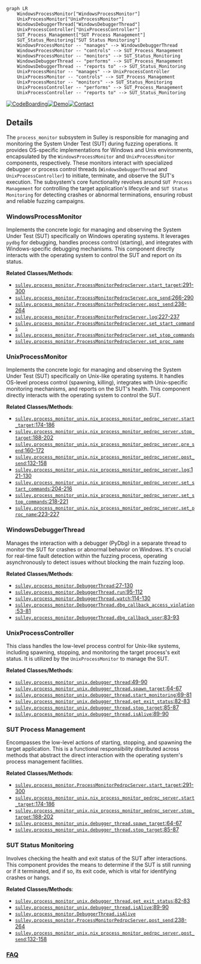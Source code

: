 ```mermaid
graph LR
    WindowsProcessMonitor["WindowsProcessMonitor"]
    UnixProcessMonitor["UnixProcessMonitor"]
    WindowsDebuggerThread["WindowsDebuggerThread"]
    UnixProcessController["UnixProcessController"]
    SUT_Process_Management["SUT Process Management"]
    SUT_Status_Monitoring["SUT Status Monitoring"]
    WindowsProcessMonitor -- "manages" --> WindowsDebuggerThread
    WindowsProcessMonitor -- "controls" --> SUT_Process_Management
    WindowsProcessMonitor -- "monitors" --> SUT_Status_Monitoring
    WindowsDebuggerThread -- "performs" --> SUT_Process_Management
    WindowsDebuggerThread -- "reports to" --> SUT_Status_Monitoring
    UnixProcessMonitor -- "manages" --> UnixProcessController
    UnixProcessMonitor -- "controls" --> SUT_Process_Management
    UnixProcessMonitor -- "monitors" --> SUT_Status_Monitoring
    UnixProcessController -- "performs" --> SUT_Process_Management
    UnixProcessController -- "reports to" --> SUT_Status_Monitoring
```

[![CodeBoarding](https://img.shields.io/badge/Generated%20by-CodeBoarding-9cf?style=flat-square)](https://github.com/CodeBoarding/GeneratedOnBoardings)[![Demo](https://img.shields.io/badge/Try%20our-Demo-blue?style=flat-square)](https://www.codeboarding.org/demo)[![Contact](https://img.shields.io/badge/Contact%20us%20-%20contact@codeboarding.org-lightgrey?style=flat-square)](mailto:contact@codeboarding.org)

## Details

The `process_monitor` subsystem in Sulley is responsible for managing and monitoring the System Under Test (SUT) during fuzzing operations. It provides OS-specific implementations for Windows and Unix environments, encapsulated by the `WindowsProcessMonitor` and `UnixProcessMonitor` components, respectively. These monitors interact with specialized debugger or process control threads (`WindowsDebuggerThread` and `UnixProcessController`) to initiate, terminate, and observe the SUT's execution. The subsystem's core functionality revolves around `SUT Process Management` for controlling the target application's lifecycle and `SUT Status Monitoring` for detecting crashes or abnormal terminations, ensuring robust and reliable fuzzing campaigns.

### WindowsProcessMonitor
Implements the concrete logic for managing and observing the System Under Test (SUT) specifically on Windows operating systems. It leverages `pydbg` for debugging, handles process control (starting), and integrates with Windows-specific debugging mechanisms. This component directly interacts with the operating system to control the SUT and report on its status.


**Related Classes/Methods**:

- <a href="https://github.com/OpenRCE/sulley/blob/master/process_monitor.py#L291-L300" target="_blank" rel="noopener noreferrer">`sulley.process_monitor.ProcessMonitorPedrpcServer.start_target`:291-300</a>
- <a href="https://github.com/OpenRCE/sulley/blob/master/process_monitor.py#L266-L290" target="_blank" rel="noopener noreferrer">`sulley.process_monitor.ProcessMonitorPedrpcServer.pre_send`:266-290</a>
- <a href="https://github.com/OpenRCE/sulley/blob/master/process_monitor.py#L238-L264" target="_blank" rel="noopener noreferrer">`sulley.process_monitor.ProcessMonitorPedrpcServer.post_send`:238-264</a>
- <a href="https://github.com/OpenRCE/sulley/blob/master/process_monitor.py#L227-L237" target="_blank" rel="noopener noreferrer">`sulley.process_monitor.ProcessMonitorPedrpcServer.log`:227-237</a>
- <a href="https://github.com/OpenRCE/sulley/blob/master/process_monitor.py" target="_blank" rel="noopener noreferrer">`sulley.process_monitor.ProcessMonitorPedrpcServer.set_start_commands`</a>
- <a href="https://github.com/OpenRCE/sulley/blob/master/process_monitor.py" target="_blank" rel="noopener noreferrer">`sulley.process_monitor.ProcessMonitorPedrpcServer.set_stop_commands`</a>
- <a href="https://github.com/OpenRCE/sulley/blob/master/process_monitor.py" target="_blank" rel="noopener noreferrer">`sulley.process_monitor.ProcessMonitorPedrpcServer.set_proc_name`</a>


### UnixProcessMonitor
Implements the concrete logic for managing and observing the System Under Test (SUT) specifically on Unix-like operating systems. It handles OS-level process control (spawning, killing), integrates with Unix-specific monitoring mechanisms, and reports on the SUT's health. This component directly interacts with the operating system to control the SUT.


**Related Classes/Methods**:

- <a href="https://github.com/OpenRCE/sulley/blob/master/process_monitor_unix.py#L174-L186" target="_blank" rel="noopener noreferrer">`sulley.process_monitor_unix.nix_process_monitor_pedrpc_server.start_target`:174-186</a>
- <a href="https://github.com/OpenRCE/sulley/blob/master/process_monitor_unix.py#L188-L202" target="_blank" rel="noopener noreferrer">`sulley.process_monitor_unix.nix_process_monitor_pedrpc_server.stop_target`:188-202</a>
- <a href="https://github.com/OpenRCE/sulley/blob/master/process_monitor_unix.py#L160-L172" target="_blank" rel="noopener noreferrer">`sulley.process_monitor_unix.nix_process_monitor_pedrpc_server.pre_send`:160-172</a>
- <a href="https://github.com/OpenRCE/sulley/blob/master/process_monitor_unix.py#L132-L158" target="_blank" rel="noopener noreferrer">`sulley.process_monitor_unix.nix_process_monitor_pedrpc_server.post_send`:132-158</a>
- <a href="https://github.com/OpenRCE/sulley/blob/master/process_monitor_unix.py#L121-L130" target="_blank" rel="noopener noreferrer">`sulley.process_monitor_unix.nix_process_monitor_pedrpc_server.log`:121-130</a>
- <a href="https://github.com/OpenRCE/sulley/blob/master/process_monitor_unix.py#L204-L216" target="_blank" rel="noopener noreferrer">`sulley.process_monitor_unix.nix_process_monitor_pedrpc_server.set_start_commands`:204-216</a>
- <a href="https://github.com/OpenRCE/sulley/blob/master/process_monitor_unix.py#L218-L221" target="_blank" rel="noopener noreferrer">`sulley.process_monitor_unix.nix_process_monitor_pedrpc_server.set_stop_commands`:218-221</a>
- <a href="https://github.com/OpenRCE/sulley/blob/master/process_monitor_unix.py#L223-L227" target="_blank" rel="noopener noreferrer">`sulley.process_monitor_unix.nix_process_monitor_pedrpc_server.set_proc_name`:223-227</a>


### WindowsDebuggerThread
Manages the interaction with a debugger (PyDbg) in a separate thread to monitor the SUT for crashes or abnormal behavior on Windows. It's crucial for real-time fault detection within the fuzzing process, operating asynchronously to detect issues without blocking the main fuzzing loop.


**Related Classes/Methods**:

- <a href="https://github.com/OpenRCE/sulley/blob/master/process_monitor.py#L27-L130" target="_blank" rel="noopener noreferrer">`sulley.process_monitor.DebuggerThread`:27-130</a>
- <a href="https://github.com/OpenRCE/sulley/blob/master/process_monitor.py#L95-L112" target="_blank" rel="noopener noreferrer">`sulley.process_monitor.DebuggerThread.run`:95-112</a>
- <a href="https://github.com/OpenRCE/sulley/blob/master/process_monitor.py#L114-L130" target="_blank" rel="noopener noreferrer">`sulley.process_monitor.DebuggerThread.watch`:114-130</a>
- <a href="https://github.com/OpenRCE/sulley/blob/master/process_monitor.py#L53-L81" target="_blank" rel="noopener noreferrer">`sulley.process_monitor.DebuggerThread.dbg_callback_access_violation`:53-81</a>
- <a href="https://github.com/OpenRCE/sulley/blob/master/process_monitor.py#L83-L93" target="_blank" rel="noopener noreferrer">`sulley.process_monitor.DebuggerThread.dbg_callback_user`:83-93</a>


### UnixProcessController
This class handles the low-level process control for Unix-like systems, including spawning, stopping, and monitoring the target process's exit status. It is utilized by the `UnixProcessMonitor` to manage the SUT.


**Related Classes/Methods**:

- <a href="https://github.com/OpenRCE/sulley/blob/master/process_monitor_unix.py#L49-L90" target="_blank" rel="noopener noreferrer">`sulley.process_monitor_unix.debugger_thread`:49-90</a>
- <a href="https://github.com/OpenRCE/sulley/blob/master/process_monitor_unix.py#L64-L67" target="_blank" rel="noopener noreferrer">`sulley.process_monitor_unix.debugger_thread.spawn_target`:64-67</a>
- <a href="https://github.com/OpenRCE/sulley/blob/master/process_monitor_unix.py#L69-L81" target="_blank" rel="noopener noreferrer">`sulley.process_monitor_unix.debugger_thread.start_monitoring`:69-81</a>
- <a href="https://github.com/OpenRCE/sulley/blob/master/process_monitor_unix.py#L82-L83" target="_blank" rel="noopener noreferrer">`sulley.process_monitor_unix.debugger_thread.get_exit_status`:82-83</a>
- <a href="https://github.com/OpenRCE/sulley/blob/master/process_monitor_unix.py#L85-L87" target="_blank" rel="noopener noreferrer">`sulley.process_monitor_unix.debugger_thread.stop_target`:85-87</a>
- <a href="https://github.com/OpenRCE/sulley/blob/master/process_monitor_unix.py#L89-L90" target="_blank" rel="noopener noreferrer">`sulley.process_monitor_unix.debugger_thread.isAlive`:89-90</a>


### SUT Process Management
Encompasses the low-level actions of starting, stopping, and spawning the target application. This is a functional responsibility distributed across methods that abstract the direct interaction with the operating system's process management facilities.


**Related Classes/Methods**:

- <a href="https://github.com/OpenRCE/sulley/blob/master/process_monitor.py#L291-L300" target="_blank" rel="noopener noreferrer">`sulley.process_monitor.ProcessMonitorPedrpcServer.start_target`:291-300</a>
- <a href="https://github.com/OpenRCE/sulley/blob/master/process_monitor_unix.py#L174-L186" target="_blank" rel="noopener noreferrer">`sulley.process_monitor_unix.nix_process_monitor_pedrpc_server.start_target`:174-186</a>
- <a href="https://github.com/OpenRCE/sulley/blob/master/process_monitor_unix.py#L188-L202" target="_blank" rel="noopener noreferrer">`sulley.process_monitor_unix.nix_process_monitor_pedrpc_server.stop_target`:188-202</a>
- <a href="https://github.com/OpenRCE/sulley/blob/master/process_monitor_unix.py#L64-L67" target="_blank" rel="noopener noreferrer">`sulley.process_monitor_unix.debugger_thread.spawn_target`:64-67</a>
- <a href="https://github.com/OpenRCE/sulley/blob/master/process_monitor_unix.py#L85-L87" target="_blank" rel="noopener noreferrer">`sulley.process_monitor_unix.debugger_thread.stop_target`:85-87</a>


### SUT Status Monitoring
Involves checking the health and exit status of the SUT after interactions. This component provides the means to determine if the SUT is still running or if it terminated, and if so, its exit code, which is vital for identifying crashes or hangs.


**Related Classes/Methods**:

- <a href="https://github.com/OpenRCE/sulley/blob/master/process_monitor_unix.py#L82-L83" target="_blank" rel="noopener noreferrer">`sulley.process_monitor_unix.debugger_thread.get_exit_status`:82-83</a>
- <a href="https://github.com/OpenRCE/sulley/blob/master/process_monitor_unix.py#L89-L90" target="_blank" rel="noopener noreferrer">`sulley.process_monitor_unix.debugger_thread.isAlive`:89-90</a>
- <a href="https://github.com/OpenRCE/sulley/blob/master/process_monitor.py" target="_blank" rel="noopener noreferrer">`sulley.process_monitor.DebuggerThread.isAlive`</a>
- <a href="https://github.com/OpenRCE/sulley/blob/master/process_monitor.py#L238-L264" target="_blank" rel="noopener noreferrer">`sulley.process_monitor.ProcessMonitorPedrpcServer.post_send`:238-264</a>
- <a href="https://github.com/OpenRCE/sulley/blob/master/process_monitor_unix.py#L132-L158" target="_blank" rel="noopener noreferrer">`sulley.process_monitor_unix.nix_process_monitor_pedrpc_server.post_send`:132-158</a>




### [FAQ](https://github.com/CodeBoarding/GeneratedOnBoardings/tree/main?tab=readme-ov-file#faq)